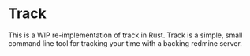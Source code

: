# Track

This is a WIP re-implementation of track in Rust. Track is a simple,
small command line tool for tracking your time with a backing redmine
server.
